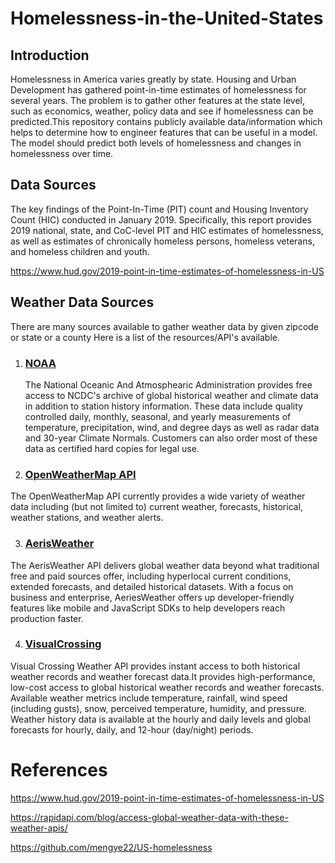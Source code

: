# Homelessness-in-the-United-States

## Introduction
  Homelessness in America varies greatly by state.  Housing and Urban Development has gathered point-in-time estimates of homelessness for several years.  The problem is to gather other features at the state level, such as economics, weather, policy data and see if homelessness can be predicted.This repository contains publicly available data/information which helps to determine how to engineer features that can be useful in a model.  The model should predict both levels of homelessness and changes in homelessness over time.
  
## Data Sources

 The key findings of the Point-In-Time (PIT) count and Housing Inventory Count (HIC) conducted in January 2019. Specifically, this report provides 2019 national, state, and CoC-level PIT and HIC estimates of homelessness, as well as estimates of chronically homeless persons, homeless veterans, and homeless children and youth.
 
 https://www.hud.gov/2019-point-in-time-estimates-of-homelessness-in-US
 
 ## Weather Data Sources
 
  There are many sources available to gather weather data by given zipcode or state or a county Here is a list of the resources/API's available.
  
  
1. ### [NOAA](https://www.ncdc.noaa.gov/cdo-web/search)
    
    The National Oceanic And Atmosphearic Administration provides free access to NCDC's archive of global historical weather and climate data in addition to station history information. These data include quality controlled daily, monthly, seasonal, and yearly measurements of temperature, precipitation, wind, and degree days as well as radar data and 30-year Climate Normals. Customers can also order most of these data as certified hard copies for legal use.
    
2. ### [OpenWeatherMap API](https://openweathermap.org/)

  The OpenWeatherMap API currently provides a wide variety of weather data including (but not limited to) current weather, forecasts, historical, weather stations, and weather alerts.
  
3. ### [AerisWeather](https://www.aerisweather.com/develop/api/)

  The AerisWeather API delivers global weather data beyond what traditional free and paid sources offer, including hyperlocal current conditions, extended forecasts, and detailed historical datasets. With a focus on business and enterprise, AeriesWeather offers up developer-friendly features like mobile and JavaScript SDKs to help developers reach production faster.
  
4. ### [VisualCrossing](https://www.visualcrossing.com/)

  Visual Crossing Weather API provides instant access to both historical weather records and weather forecast data.It provides high-performance, low-cost access to global historical weather records and weather forecasts. Available weather metrics include temperature, rainfall, wind speed (including gusts), snow, perceived temperature, humidity, and pressure. Weather history data is available at the hourly and daily levels and global forecasts for hourly, daily, and 12-hour (day/night) periods.
  
# References

https://www.hud.gov/2019-point-in-time-estimates-of-homelessness-in-US

https://rapidapi.com/blog/access-global-weather-data-with-these-weather-apis/

https://github.com/mengye22/US-homelessness
